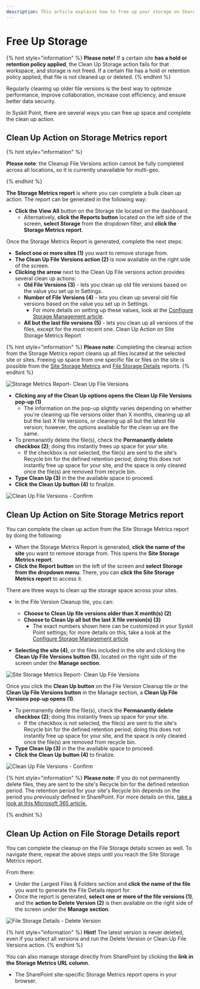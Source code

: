 ```yaml
---
description: This article explains how to free up your storage on SharePoint sites.
---
```


# Free Up Storage

{% hint style="information" %}
**Please note!** If a certain site **has a hold or retention policy applied**, the Clean Up Storage action fails for that workspace, and storage is not freed. If a certain file has a hold or retention policy applied, that file is not cleaned up or deleted. 
{% endhint %}

Regularly cleaning up older file versions is the best way to optimize performance, improve collaboration, increase cost efficiency, and ensure better data security. 

In Syskit Point, there are several ways you can free up space and complete the clean up action. 

## Clean Up Action on Storage Metrics report

{% hint style="information" %}

**Please note**: the Cleanup File Versions action cannot be fully completed across all locations, so it is currently unavailable for multi-geo.

{% endhint %}

**The Storage Metrics report** is where you can complete a bulk clean up action. The report can be generated in the following way:
 
 * **Click the View All** button on the Storage tile located on the dashboard.
   * Alternatively, **click the Reports button** located on the left side of the screen, **select Storage** from the dropdown filter, and **click the Storage Metrics report**.

Once the Storage Metrics Report is generated, complete the next steps: 

  * **Select one or more sites (1)** you want to remove storage from. 
  * **The Clean Up File Versions action (2)** is now available on the right side of the screen.
  * **Clicking the arrow** next to the Clean Up File versions action provides several clean up actions:
    * **Old File Versions (3)** - lets you clean up old file versions based on the value you set up in Settings.
    * **Number of File Versions (4)** - lets you clean up several old file versions based on the value you set up in Settings.
      * For more details on setting up these values, look at the [Configure Storage Management article](../configuration/configure-storage-management.md).
    * **All but the last file versions (5)** - lets you clean up all versions of the files, except for the most recent one. Clean Up Action on Site Storage Metrics Report

{% hint style="information" %}
**Please note**: Completing the cleanup action from the Storage Metrics report cleans up all files located at the selected site or sites. Freeing up space from one specific file or files on the site is possible from the [Site Storage Metrics](#clean-up-action-on-site-storage-metrics-report) and [File Storage Details](#clean-up-action-on-site-storage-metrics-report) reports.
{% endhint %}

![Storage Metrics Report- Clean Up File Versions](../.gitbook/assets/optimize-storage-storage-metrics-report-cleanup.png)

* **Clicking any of the Clean Up options opens the Clean Up File Versions pop-up (1)**
  * The information on the pop-up slightly varies depending on whether you're cleaning up file versions older than X months, cleaning up all but the last X file versions, or cleaning up all but the latest file version; however, the options available for the clean up are the same.
* To premanantly delete the file(s), check the **Permanantly delete checkbox (2)**; doing this instantly frees up space for your site.
    * If the checkbox is not selected, the file(s) are sent to the site's Recycle bin for the defined retention period; doing this does not instantly free up space for your site, and the space is only cleared once the file(s) are removed from recycle bin. 
* **Type Clean Up (3)** in the the available space to proceed.
* **Click the Clean Up button (4)** to finalize. 

![Clean Up File Versions - Confirm](../.gitbook/assets/optimize-storage-site-storage-cleanup.png)

## Clean Up Action on Site Storage Metrics report

You can complete the clean up action from the Site Storage Metrics report by doing the following: 
  * When the Storage Metrics Report is generated, **click the name of the site** you want to remove storage from. This opens the **Site Storage Metrics report**.
  * **Click the Report button** on the left of the screen and **select Storage from the dropdown menu**. There, you can **click the Site Storage Metrics report** to access it. 

There are three ways to clean up the storage space across your sites. 

 * In the File Version Cleanup tile, you can:
   * **Choose to Clean Up file versions older than X month(s) (2)**
   * **Choose to Clean Up all but the last X file version(s) (3)**
     * The exact numbers shown here can be customized in your Syskit Point settings; for more details on this, take a look at the [Configure Storage Management article](../configuration/configure-storage-management.md)

  * **Selecting the site (4)**, or the files included in the site and clicking the **Clean Up File Versions button (5)**, located on the right side of the screen under the **Manage section**. 

![Site Storage Metrics Report- Clean Up File Versions](../.gitbook/assets/optimize-storage-site-storage-metrics-report-cleanup.png)

Once you click the **Clean Up button** on the File Version Cleanup tile or the **Clean Up File Versions button** in the Manage section, a **Clean Up File Versions pop-up opens (1)**.
  * To permanently delete the file(s), check the **Permanantly delete checkbox (2)**; doing this instantly frees up space for your site.
    * If the checkbox is not selected, the file(s) are sent to the site's Recycle bin for the defined retention period; doing this does not instantly free up space for your site, and the space is only cleared once the file(s) are removed from recycle bin. 
  * **Type Clean Up (3)** in the the available space to proceed.
  * **Click the Clean Up button (4)** to finalize.

![Clean Up File Versions - Confirm](../.gitbook/assets/optimize-storage-site-storage-cleanup.png)


{% hint style="information" %}
**Please note**: If you do not permanently delete files, they are sent to the site's Recycle bin for the defined retention period. The retention period for your site's Recycle bin depends on the period you previously defined in SharePoint. For more details on this, [take a look at this Microsoft 365 article.](https://support.microsoft.com/en-us/office/manage-the-recycle-bin-of-a-sharepoint-site-8a6c2198-910e-42dc-9a9c-bc5bc4f327da)

{% endhint %}


## Clean Up Action on File Storage Details report

You can complete the cleanup on the File Storage details screen as well. To navigate there, repeat the above steps until you reach the Site Storage Metrics report. 

From there:

 * Under the Largest Files & Folders section and **click the name of the file** you want to generate the File Details report for.
 * Once the report is generated, **select one or more of the file versions (1)**, and the **action to Delete Version (2)** is then available on the right side of the screen under the **Manage section**. 

![File Storage Details - Delete Version](../.gitbook/assets/optimize-storage-file-storage-details-delete.png)

{% hint style="information" %}
**Hint!** The latest version is never deleted, even if you select all versions and run the Delete Version or Clean Up File Versions action.
{% endhint %}

You can also manage storage directly from SharePoint by clicking the **link in the Storage Metrics URL column**. 
  * The SharePoint site-specific Storage Metrics report opens in your browser.
